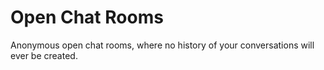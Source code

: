 # Open Chat Rooms
Anonymous open chat rooms, where no history of your conversations will ever be created.